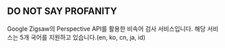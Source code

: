 ## DO NOT SAY PROFANITY
Google Zigsaw의 Perspective API를 활용한 비속어 검사 서비스입니다. 해당 서비스는 5개 국어를 지원하고 있습니다.(en, ko, cn, ja, id) 